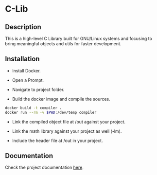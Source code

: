 # C-Lib

## Description

This is a high-level C Library built for GNU/Linux systems and focusing to bring meaningful objects and utils for faster development.

## Installation

- Install Docker.

- Open a Prompt.

- Navigate to project folder.

- Build the docker image and compile the sources.

```bash
docker build -t compiler .
docker run --rm -v $PWD:/dev/temp compiler
```

- Link the compiled object file at /out against your project.

- Link the math library against your project as well (-lm).

- Include the header file at /out in your project.

## Documentation

Check the project documentation [here](./docs/index.md).

